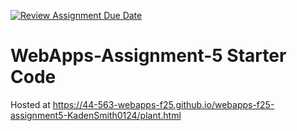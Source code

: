 [![Review Assignment Due Date](https://classroom.github.com/assets/deadline-readme-button-22041afd0340ce965d47ae6ef1cefeee28c7c493a6346c4f15d667ab976d596c.svg)](https://classroom.github.com/a/5to4nz7-)
# WebApps-Assignment-5 Starter Code

Hosted at https://44-563-webapps-f25.github.io/webapps-f25-assignment5-KadenSmith0124/plant.html
